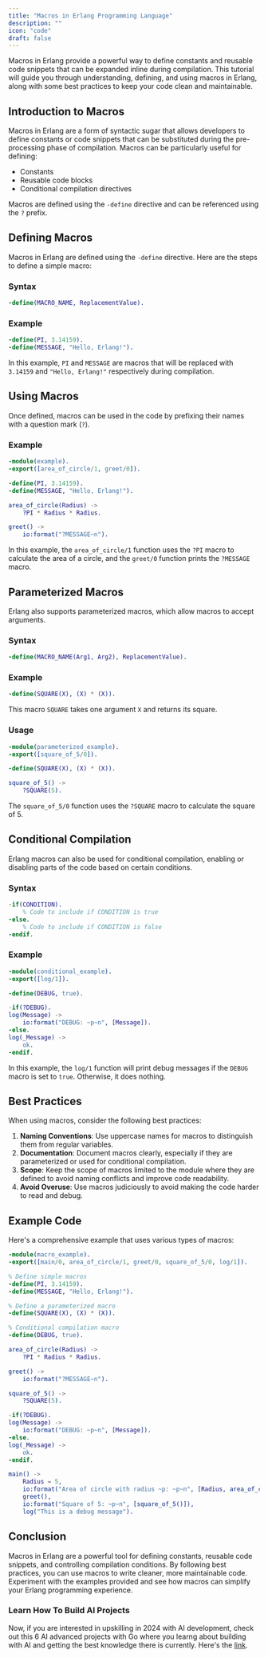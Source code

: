 ```yaml
---
title: "Macros in Erlang Programming Language"
description: ""
icon: "code"
draft: false
---
```


Macros in Erlang provide a powerful way to define constants and reusable code snippets that can be expanded inline during compilation. This tutorial will guide you through understanding, defining, and using macros in Erlang, along with some best practices to keep your code clean and maintainable.

## Introduction to Macros

Macros in Erlang are a form of syntactic sugar that allows developers to define constants or code snippets that can be substituted during the pre-processing phase of compilation. Macros can be particularly useful for defining:
- Constants
- Reusable code blocks
- Conditional compilation directives

Macros are defined using the `-define` directive and can be referenced using the `?` prefix.

## Defining Macros

Macros in Erlang are defined using the `-define` directive. Here are the steps to define a simple macro:

### Syntax
```erlang
-define(MACRO_NAME, ReplacementValue).
```

### Example
```erlang
-define(PI, 3.14159).
-define(MESSAGE, "Hello, Erlang!").
```

In this example, `PI` and `MESSAGE` are macros that will be replaced with `3.14159` and `"Hello, Erlang!"` respectively during compilation.

## Using Macros

Once defined, macros can be used in the code by prefixing their names with a question mark (`?`).

### Example
```erlang
-module(example).
-export([area_of_circle/1, greet/0]).

-define(PI, 3.14159).
-define(MESSAGE, "Hello, Erlang!").

area_of_circle(Radius) ->
    ?PI * Radius * Radius.

greet() ->
    io:format("?MESSAGE~n").
```

In this example, the `area_of_circle/1` function uses the `?PI` macro to calculate the area of a circle, and the `greet/0` function prints the `?MESSAGE` macro.

## Parameterized Macros

Erlang also supports parameterized macros, which allow macros to accept arguments.

### Syntax
```erlang
-define(MACRO_NAME(Arg1, Arg2), ReplacementValue).
```

### Example
```erlang
-define(SQUARE(X), (X) * (X)).
```

This macro `SQUARE` takes one argument `X` and returns its square.

### Usage
```erlang
-module(parameterized_example).
-export([square_of_5/0]).

-define(SQUARE(X), (X) * (X)).

square_of_5() ->
    ?SQUARE(5).
```

The `square_of_5/0` function uses the `?SQUARE` macro to calculate the square of 5.

## Conditional Compilation

Erlang macros can also be used for conditional compilation, enabling or disabling parts of the code based on certain conditions.

### Syntax
```erlang
-if(CONDITION).
    % Code to include if CONDITION is true
-else.
    % Code to include if CONDITION is false
-endif.
```

### Example
```erlang
-module(conditional_example).
-export([log/1]).

-define(DEBUG, true).

-if(?DEBUG).
log(Message) ->
    io:format("DEBUG: ~p~n", [Message]).
-else.
log(_Message) ->
    ok.
-endif.
```

In this example, the `log/1` function will print debug messages if the `DEBUG` macro is set to `true`. Otherwise, it does nothing.

## Best Practices

When using macros, consider the following best practices:
1. **Naming Conventions**: Use uppercase names for macros to distinguish them from regular variables.
2. **Documentation**: Document macros clearly, especially if they are parameterized or used for conditional compilation.
3. **Scope**: Keep the scope of macros limited to the module where they are defined to avoid naming conflicts and improve code readability.
4. **Avoid Overuse**: Use macros judiciously to avoid making the code harder to read and debug.

## Example Code

Here's a comprehensive example that uses various types of macros:

```erlang
-module(macro_example).
-export([main/0, area_of_circle/1, greet/0, square_of_5/0, log/1]).

% Define simple macros
-define(PI, 3.14159).
-define(MESSAGE, "Hello, Erlang!").

% Define a parameterized macro
-define(SQUARE(X), (X) * (X)).

% Conditional compilation macro
-define(DEBUG, true).

area_of_circle(Radius) ->
    ?PI * Radius * Radius.

greet() ->
    io:format("?MESSAGE~n").

square_of_5() ->
    ?SQUARE(5).

-if(?DEBUG).
log(Message) ->
    io:format("DEBUG: ~p~n", [Message]).
-else.
log(_Message) ->
    ok.
-endif.

main() ->
    Radius = 5,
    io:format("Area of circle with radius ~p: ~p~n", [Radius, area_of_circle(Radius)]),
    greet(),
    io:format("Square of 5: ~p~n", [square_of_5()]),
    log("This is a debug message").
```

## Conclusion

Macros in Erlang are a powerful tool for defining constants, reusable code snippets, and controlling compilation conditions. By following best practices, you can use macros to write cleaner, more maintainable code. Experiment with the examples provided and see how macros can simplify your Erlang programming experience.

### Learn How To Build AI Projects

Now, if you are interested in upskilling in 2024 with AI development, check out this 6 AI advanced projects with Go where you learng about building with AI and getting the best knowledge there is currently. Here's the [link](https://akhilsharmatech.gumroad.com/l/zgxqq).
